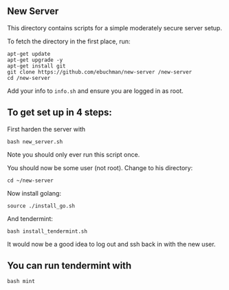 New Server
----------

This directory contains scripts for a simple moderately secure server setup.

To fetch the directory in the first place, run:
```
apt-get update
apt-get upgrade -y
apt-get install git
git clone https://github.com/ebuchman/new-server /new-server
cd /new-server
```

Add your info to `info.sh` and ensure you are logged in as root.

## To get set up in 4 steps:

First harden the server with

`bash new_server.sh`

Note you should only ever run this script once.

You should now be some user (not root). Change to his directory:

`cd ~/new-server`

Now install golang:

`source ./install_go.sh`

And tendermint:

`bash install_tendermint.sh`

It would now be a good idea to log out and ssh back in with the new user.

## You can run tendermint with 

`bash mint`
